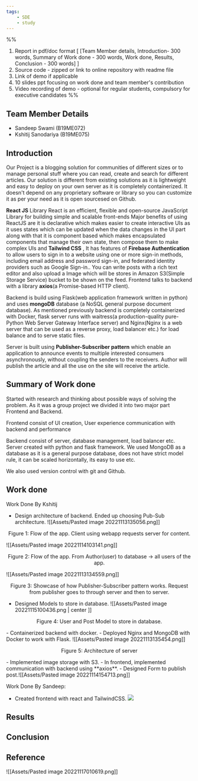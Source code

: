```yaml
---
tags:
	- SDE
	- study
---
```


%%
1. Report in pdf/doc format [ [Team Member details, Introduction- 300 words, Summary of Work done - 300 words, Work done, Results, Conclusion - 300 words] ] 
2. Source code - zipped or link to online repository with readme file  
3. Link of demo if applicable  
4. 10 slides ppt focusing on work done and team member's contribution   
5. Video recording of demo - optional for regular students, compulsory for executive candidates
%%

## Team Member Details
- Sandeep Swami (B19ME072)
- Kshitij Sanodariya (B19ME075)

## Introduction

Our Project is a blogging solution for communities of different sizes or to manage personal stuff where you can read, create and search for different articles. Our solution is different from existing solutions as it is lightweight and easy to deploy on your own server as it is completely containerized. It doesn't depend on any proprietary software or library so you can customize it as per your need as it is open sourcesed on Github. 

**React JS** Library React is an efficient, flexible and open-source JavaScript Library for building simple and scalable front-ends Major benefits of using ReactJS are it is declarative which makes easier to create interactive UIs as it uses states which can be updated when the data changes in the UI part along with that it is component based which makes encapsulated components that manage their own state, then compose them to make complex UIs and **Tailwind CSS** , It has features of **Firebase Authentication** to allow users to sign in to a website using one or more sign-in methods, including email address and password sign-in, and federated identity providers such as Google Sign-in.. You can write posts with a rich text editor and also upload a Image which will be stores in Amazon S3(Simple Storage Service) bucket to be shown on the feed. Frontend talks to backend with a library **axios**(a Promise-based HTTP client). 

Backend is build using Flask(web application framework written in python) and uses **mongoDB** database (a NoSQL general purpose document database). As mentioned previously backend is completely containerized with Docker, flask server runs with waitress(a production-quality pure-Python Web Server Gateway Interface server) and Nginx(Nginx is a web server that can be used as a reverse proxy, load balancer etc.) for load balance and to serve static files. 

Server is built using **Publisher-Subscriber pattern** which enable an application to announce events to multiple interested consumers asynchronously, without coupling the senders to the receivers. Author will publish the article and all the use on the site will receive the article.

## Summary of Work done

Started with research and thinking about possible ways of solving the problem. As it was a group project we divided it into two major part Frontend and Backend.

Frontend consist of UI creation, User experience communication with backend and performance 

Backend consist of server, database management, load balancer etc. Server created with python and flask framework. We used MongoDB as a database as it is a general purpose database, does not have strict model rule, it can be scaled horizontally, its easy to use etc. 

We also used version control with git and Github.



## Work done

Work Done By Kshitij
- Design architecture of backend. Ended up choosing Pub-Sub architecture. 
![[Assets/Pasted image 20221113135056.png]]
<p align="center" >Figure 1: Flow of the app. Client using webapp requests server for content. </p>

![[Assets/Pasted image 20221114103141.png]]
<p align="center" >Figure 2: Flow of the app. From Author(user) to database -> all users of the app. </p>

![[Assets/Pasted image 20221113134559.png]]
<p align="center" >Figure 3: Showcase of how Publisher-Subscriber pattern works. Request from  publisher goes to through server and then to server. </p> 

- Designed Models to store in database.
![[Assets/Pasted image 20221115100436.png | center ]] 
<p align="center" >Figure 4: User and Post Model to store in database.</p>
- Containerized backend with docker.
- Deployed Nginx and MongoDB with Docker to work with Flask.
![[Assets/Pasted image 20221113135454.png]]
<p align="center" >Figure 5: Architecture of server</p>
- Implemented image storage with S3.
- In frontend, implemented communication with backend using **axios**.
- Designed Form to publish post.![[Assets/Pasted image 20221114154713.png]]

Work Done By Sandeep: 
- Created frontend with react and TailwindCSS.
**![](https://lh4.googleusercontent.com/Hr4Mi8fCgbeZ6ZI3Aly5JAqNQFfnk4pfHk3-gR59SRZxamxwPm-PJeVFbysVKy7dgP2lX2z-p0VdpsLi70JOOBDh_G4w-6YLupNv0HPxnwUpg_huXKK3CwYt327S7MtAuXTYM1dRkkBM1COLMK_LgSQkBdEqbwbaM6mUw0mH35zKlVbIVFCN27LahNzXzw)**





## Results





## Conclusion



## Reference
[^2]: https://learn.microsoft.com/en-us/azure/architecture/patterns/publisher-subscriber



[^1]: The Web Server Gateway Interface is a simple calling convention for web servers to forward requests to web applications or frameworks written in the Python programming language.


![[Assets/Pasted image 20221117010619.png]]